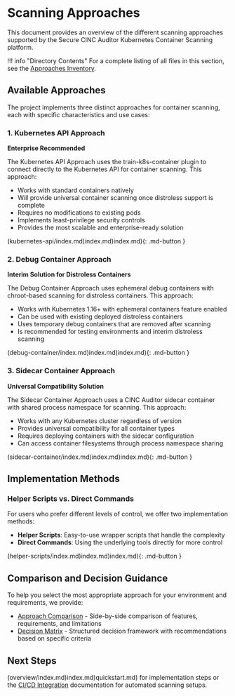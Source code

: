 # Scanning Approaches

This document provides an overview of the different scanning approaches supported by the Secure CINC Auditor Kubernetes Container Scanning platform.

!!! info "Directory Contents"
    For a complete listing of all files in this section, see the [Approaches Inventory](inventory.md).

## Available Approaches

The project implements three distinct approaches for container scanning, each with specific characteristics and use cases:

### 1. Kubernetes API Approach

**Enterprise Recommended**

The Kubernetes API Approach uses the train-k8s-container plugin to connect directly to the Kubernetes API for container scanning. This approach:

- Works with standard containers natively
- Will provide universal container scanning once distroless support is complete
- Requires no modifications to existing pods
- Implements least-privilege security controls
- Provides the most scalable and enterprise-ready solution

(kubernetes-api/index.md)index.md)index.md){: .md-button }

### 2. Debug Container Approach

**Interim Solution for Distroless Containers**

The Debug Container Approach uses ephemeral debug containers with chroot-based scanning for distroless containers. This approach:

- Works with Kubernetes 1.16+ with ephemeral containers feature enabled
- Can be used with existing deployed distroless containers
- Uses temporary debug containers that are removed after scanning
- Is recommended for testing environments and interim distroless scanning

(debug-container/index.md)index.md)index.md){: .md-button }

### 3. Sidecar Container Approach

**Universal Compatibility Solution**

The Sidecar Container Approach uses a CINC Auditor sidecar container with shared process namespace for scanning. This approach:

- Works with any Kubernetes cluster regardless of version
- Provides universal compatibility for all container types
- Requires deploying containers with the sidecar configuration
- Can access container filesystems through process namespace sharing

(sidecar-container/index.md)index.md)index.md){: .md-button }

## Implementation Methods

### Helper Scripts vs. Direct Commands

For users who prefer different levels of control, we offer two implementation methods:

- **Helper Scripts**: Easy-to-use wrapper scripts that handle the complexity
- **Direct Commands**: Using the underlying tools directly for more control

(helper-scripts/index.md)index.md)index.md){: .md-button }

## Comparison and Decision Guidance

To help you select the most appropriate approach for your environment and requirements, we provide:

- [Approach Comparison](comparison.md) - Side-by-side comparison of features, requirements, and limitations
- [Decision Matrix](decision-matrix.md) - Structured decision framework with recommendations based on specific criteria

## Next Steps

(overview/index.md)index.md)quickstart.md) for implementation steps or the [CI/CD Integration](../integration/index.md) documentation for automated scanning setups.
